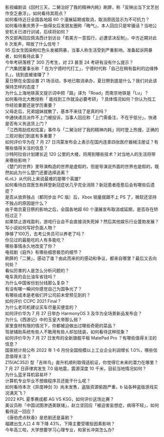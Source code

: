 影视编剧谈《回村三天，二舅治好了我的精神内耗》刷屏，称「反映出当下文艺创作空乏悬浮」，如何看待其观点？  
如何看待近日全国各地超 60 个漫展延期或取消，取消原因显示为不可抗力？  
如何看待重庆男子一胎得女后发朋友圈称「晦气」，本人回应只是牢骚话？当地公安机关已进行训诫，后续将如何？  
外交部再回应佩洛西计划访台「若美方一意孤行，必遭坚决反制」，中方近期对此 6 次发声，释放了什么信号？  
95 后女生因染粉红色头发被网暴，当事人称生活受到严重影响，准备起诉网暴者，如何看待此事？  
今年考研落榜了 300 万考生，对 23 甚至 24 考研有没有什么提示？  
广汽集团董事长称「 在为宁德时代打工」，宁德时代称「自己在稍有盈利的边缘挣扎」，钱到底被谁赚了？  
夏日祭在全国设置 21 场活动，多地已取消承办，夏日祭到底是什么？我们对此该保持怎样的态度？  
为什么上海地铁英文提示词中把「路」译为「Road」而南京地铁是「Lu」？  
如何看待北大教授称「 能找到工作就没必要考研」？具体情况如何？你认为找工作经验重要还是学历重要？  
父母走后，兄弟姐妹就散了，基本不来往了是真的吗？  
中通快递员派件不上门被投诉，当事人回应称「上门需备注，不在乎低分」，快递是否有义务送货上门？  
「江西周劼炫权炫富」事件与「二舅治好了我的精神内耗」同时登上热搜，正确的三观对我们到底有多重要？  
如何评价华为在 7 月 27 日鸿蒙发布会上表示在国内连拿四张医疗器械注册证？有哪些值得关注的信息？  
沙特阿拉伯计划建长近 120 公里的大楼，将用到哪些技术？对当地人的生活将带来哪些影响？  
《楚门的世界》里导演构造的世界是虚假的，但是导演说外面的世界也是假的，既然如此为什么楚门还要选择逃离？  
《LoL》从代码上来说最难的是哪个英雄?  
如何看待白宫医生称拜登新冠症状几乎完全消除？新冠患者痊愈后会有哪些后遗症？  
是否从放弃独占（都同步出 PC 版）后，Xbox 销量就跟不上 PS 了，微软还坚持不独占的原因是什么？  
由于南京夏日祭的影响之后，全国各地超 60 个漫展宣布取消或延期，是否存在矫枉过正？  
如果禁止游戏盈利，游戏行业会不会直接消失死掉？然后其他娱乐行业蓬勃发展？  
写小说如何写好负面人物？  
挣够了100万，去考公务员可以养老了吗？  
你见过的最能吃的人有多能吃？  
哪些事情永久地改变了你？  
电视剧《庭外》有哪些细思极恐的细节？  
刷屏的「二舅」，感动了谁？由此而来的的感动和争议，都来自哪里？最后又去向何处？  
看似厉害的人是怎么分析问题的？  
电车真的会比油车省钱吗？  
为什么中国省份划分线那么复杂？  
有没有哪一瞬间你感觉自己为国争光了？  
有哪些成本是老板们开公司前未曾预见到的？  
如何评价 CCPC 2021 Final？  
为什么老司机建议买车尽量买便宜的？  
如何评价华为 7 月 27 日举办 HarmonyOS 3 及华为全场景新品发布会？  
为什么《西游记》中的玉皇大帝那么弱？  
家里食材有限的情况下，你都被迫做出过哪些奇葩的菜品？  
驾驶辅助系统有些人不敢用有些人却加钱装，如何看待这种现象？  
如何评价华为 7 月 27 日发布的全新旗舰平板 MatePad Pro ？有哪些值得关注的信息？  
国家统计局公布 2022 年 1-6 月份全国规模以上工业企业利润增长 1.0%，哪些信息值得关注？  
Z15(AC352) 型「吉祥鸟」直升机顺利取得适航证，你觉得它未来的潜力在哪里？  
7 月 27 日菲律宾发生 7.0 级地震，震源深度 10 千米，目前当地情况如何？  
为什么蓝牙耳机容易坏？  
计算机专业毕业不想做程序员还能干什么呢？  
如何看待本次《异度神剑 3》尚未发售，盗版资源偷跑严重，b 站各种盗版游戏实况满天飞？  
2022 KPL 夏季赛成都 AG VS KSG，如何评价这场比赛？  
美议员称「中国试图渗透美联储」，赵立坚回应「被迫害妄想症，病得不轻」，如何看待这一回应？  
《唐伯虎点秋香》是悲剧还是喜剧？  
福建出生人口 4 年下降 43%，下降主要受哪些因素影响？  
今年高三啦，大学想要学习心理专业，和家长冲突怎么办?  
